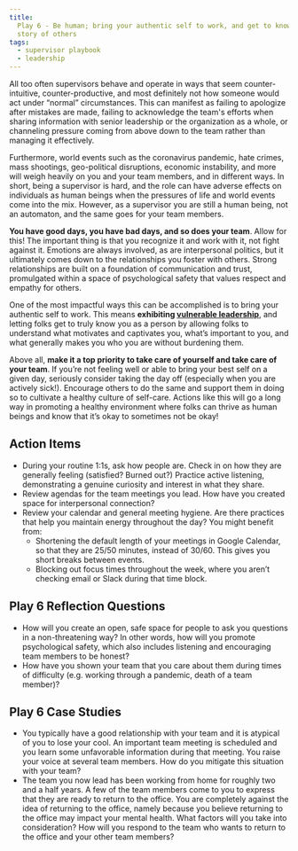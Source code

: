 ```yaml
---
title:
  Play 6 - Be human; bring your authentic self to work, and get to know the
  story of others
tags:
  - supervisor playbook
  - leadership
---
```


All too often supervisors behave and operate in ways that seem
counter-intuitive, counter-productive, and most definitely not how someone would
act under “normal” circumstances. This can manifest as failing to apologize
after mistakes are made, failing to acknowledge the team's efforts when sharing
information with senior leadership or the organization as a whole, or channeling
pressure coming from above down to the team rather than managing it effectively.

Furthermore, world events such as the coronavirus pandemic, hate crimes, mass
shootings, geo-political disruptions, economic instability, and more will weigh
heavily on you and your team members, and in different ways. In short, being a
supervisor is hard, and the role can have adverse effects on individuals as
human beings when the pressures of life and world events come into the mix.
However, as a supervisor you are still a human being, not an automaton, and the
same goes for your team members.

**You have good days, you have bad days, and so does your team**. Allow for
this! The important thing is that you recognize it and work with it, not fight
against it. Emotions are always involved, as are interpersonal politics, but it
ultimately comes down to the relationships you foster with others. Strong
relationships are built on a foundation of communication and trust, promulgated
within a space of psychological safety that values respect and empathy for
others.

One of the most impactful ways this can be accomplished is to bring your
authentic self to work. This means **exhibiting
[vulnerable leadership](https://docs.google.com/document/d/1fuuIzOXxfnXmmL1t5ridBQdwxS1NPgk2lmvlPbhRzHc/edit#heading=h.55x0unazwh17)**,
and letting folks get to truly know you as a person by allowing folks to
understand what motivates and captivates you, what’s important to you, and what
generally makes you who you are without burdening them.

Above all, **make it a top priority to take care of yourself and take care of
your team**. If you’re not feeling well or able to bring your best self on a
given day, seriously consider taking the day off (especially when you are
actively sick!). Encourage others to do the same and support them in doing so to
cultivate a healthy culture of self-care. Actions like this will go a long way
in promoting a healthy environment where folks can thrive as human beings and
know that it’s okay to sometimes not be okay!

## Action Items

- During your routine 1:1s, ask how people are. Check in on how they are
  generally feeling (satisfied? Burned out?) Practice active listening,
  demonstrating a genuine curiosity and interest in what they share.
- Review agendas for the team meetings you lead. How have you created space for
  interpersonal connection?
- Review your calendar and general meeting hygiene. Are there practices that
  help you maintain energy throughout the day? You might benefit from:
  - Shortening the default length of your meetings in Google Calendar, so that
    they are 25/50 minutes, instead of 30/60. This gives you short breaks
    between events.
  - Blocking out focus times throughout the week, where you aren’t checking
    email or Slack during that time block.

## Play 6 Reflection Questions

- How will you create an open, safe space for people to ask you questions in a
  non-threatening way? In other words, how will you promote psychological
  safety, which also includes listening and encouraging team members to be
  honest?
- How have you shown your team that you care about them during times of
  difficulty (e.g. working through a pandemic, death of a team member)?

## Play 6 Case Studies

- You typically have a good relationship with your team and it is atypical of
  you to lose your cool. An important team meeting is scheduled and you learn
  some unfavorable information during that meeting. You raise your voice at
  several team members. How do you mitigate this situation with your team?
- The team you now lead has been working from home for roughly two and a half
  years. A few of the team members come to you to express that they are ready to
  return to the office. You are completely against the idea of returning to the
  office, namely because you believe returning to the office may impact your
  mental health. What factors will you take into consideration? How will you
  respond to the team who wants to return to the office and your other team
  members?
